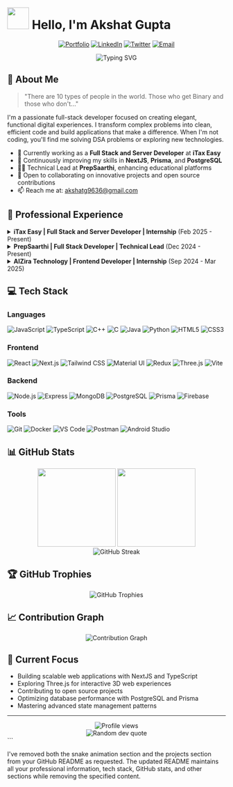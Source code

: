 # <img src="https://media.giphy.com/media/VgCDAzcKvsR6OM0uWg/giphy.gif" width="50"> Hello, I'm Akshat Gupta

<p align="center">
  <a href="https://akshatgg.vercel.app/"><img src="https://img.shields.io/badge/Portfolio-FF5722?style=for-the-badge&logo=todoist&logoColor=white" alt="Portfolio" /></a>
  <a href="https://www.linkedin.com/in/akshatgg"><img src="https://img.shields.io/badge/LinkedIn-0077B5?style=for-the-badge&logo=linkedin&logoColor=white" alt="LinkedIn" /></a>
  <a href="https://twitter.com/akshat___30"><img src="https://img.shields.io/badge/Twitter-1DA1F2?style=for-the-badge&logo=twitter&logoColor=white" alt="Twitter" /></a>
  <a href="mailto:akshatg9636@gmail.com"><img src="https://img.shields.io/badge/Email-D14836?style=for-the-badge&logo=gmail&logoColor=white" alt="Email" /></a>
</p>


<p align="center">
  <img src="https://readme-typing-svg.herokuapp.com?font=Fira+Code&pause=1000&color=F75C7E&center=true&vCenter=true&width=435&lines=Full+Stack+Developer;Problem+Solver;Creative+Coder;Open+Source+Enthusiast" alt="Typing SVG" />
</p>

## 💫 About Me

> "There are 10 types of people in the world. Those who get Binary and those who don't..."

I'm a passionate full-stack developer focused on creating elegant, functional digital experiences. I transform complex problems into clean, efficient code and build applications that make a difference. When I'm not coding, you'll find me solving DSA problems or exploring new technologies.

- 🔭 Currently working as a **Full Stack and Server Developer** at **iTax Easy**
- 🌱 Continuously improving my skills in **NextJS**, **Prisma**, and **PostgreSQL**
- 👨‍💻 Technical Lead at **PrepSaarthi**, enhancing educational platforms
- 🚀 Open to collaborating on innovative projects and open source contributions
- 📫 Reach me at: [akshatg9636@gmail.com](mailto:akshatg9636@gmail.com)

## 💼 Professional Experience

<details>
<summary><b>iTax Easy | Full Stack and Server Developer | Internship</b> (Feb 2025 - Present)</summary>
<br>

- Architected and deployed high-performance web and mobile applications using PSql, NextJS, prisma, hPanel, and Android Studio, decreasing load times by 45% and increasing user retention by 30%.
- Redesigned database architecture that accelerated query response times by 60% and reduced server costs by 30%, outperforming solutions from senior team members despite being the most junior contributor.
</details>

<details>
<summary><b>PrepSaarthi | Full Stack Developer | Technical Lead</b> (Dec 2024 - Present)</summary>
<br>

- Spearheaded the development of 5+ high-impact features on Prepsaarthi.com using React.js and MongoDB, boosting user engagement by 40% and enhancing student performance by 25%.
- Architected and integrated secure RESTful APIs with OAuth 2.0, increasing data protection by 70% and slashing average response times by 35%.
</details>

<details>
<summary><b>AIZira Technology | Frontend Developer | Internship</b> (Sep 2024 - Mar 2025)</summary>
<br>

- Translated high-fidelity wireframes into pixel-perfect, fully responsive user interfaces using React and Tailwind CSS, achieving 95% design accuracy and reducing bounce rates by 40%.
- Built the frontend of an AI avatar chatbot with a team of 6, boosting user interaction and engagement.
</details>

## 💻 Tech Stack

### Languages
![JavaScript](https://img.shields.io/badge/JavaScript-F7DF1E?style=for-the-badge&logo=javascript&logoColor=black)
![TypeScript](https://img.shields.io/badge/TypeScript-3178C6?style=for-the-badge&logo=typescript&logoColor=white)
![C++](https://img.shields.io/badge/C++-00599C?style=for-the-badge&logo=c%2B%2B&logoColor=white)
![C](https://img.shields.io/badge/C-A8B9CC?style=for-the-badge&logo=c&logoColor=black)
![Java](https://img.shields.io/badge/Java-ED8B00?style=for-the-badge&logo=java&logoColor=white)
![Python](https://img.shields.io/badge/Python-3776AB?style=for-the-badge&logo=python&logoColor=white)
![HTML5](https://img.shields.io/badge/HTML5-E34F26?style=for-the-badge&logo=html5&logoColor=white)
![CSS3](https://img.shields.io/badge/CSS3-1572B6?style=for-the-badge&logo=css3&logoColor=white)

### Frontend
![React](https://img.shields.io/badge/React-61DAFB?style=for-the-badge&logo=react&logoColor=black)
![Next.js](https://img.shields.io/badge/Next.js-000000?style=for-the-badge&logo=next.js&logoColor=white)
![Tailwind CSS](https://img.shields.io/badge/Tailwind-38B2AC?style=for-the-badge&logo=tailwind-css&logoColor=white)
![Material UI](https://img.shields.io/badge/Material_UI-0081CB?style=for-the-badge&logo=material-ui&logoColor=white)
![Redux](https://img.shields.io/badge/Redux-764ABC?style=for-the-badge&logo=redux&logoColor=white)
![Three.js](https://img.shields.io/badge/Three.js-000000?style=for-the-badge&logo=three.js&logoColor=white)
![Vite](https://img.shields.io/badge/Vite-646CFF?style=for-the-badge&logo=vite&logoColor=white)

### Backend
![Node.js](https://img.shields.io/badge/Node.js-339933?style=for-the-badge&logo=node.js&logoColor=white)
![Express](https://img.shields.io/badge/Express-000000?style=for-the-badge&logo=express&logoColor=white)
![MongoDB](https://img.shields.io/badge/MongoDB-47A248?style=for-the-badge&logo=mongodb&logoColor=white)
![PostgreSQL](https://img.shields.io/badge/PostgreSQL-336791?style=for-the-badge&logo=postgresql&logoColor=white)
![Prisma](https://img.shields.io/badge/Prisma-2D3748?style=for-the-badge&logo=prisma&logoColor=white)
![Firebase](https://img.shields.io/badge/Firebase-FFCA28?style=for-the-badge&logo=firebase&logoColor=black)

### Tools
![Git](https://img.shields.io/badge/Git-F05032?style=for-the-badge&logo=git&logoColor=white)
![Docker](https://img.shields.io/badge/Docker-2496ED?style=for-the-badge&logo=docker&logoColor=white)
![VS Code](https://img.shields.io/badge/VS_Code-007ACC?style=for-the-badge&logo=visual-studio-code&logoColor=white)
![Postman](https://img.shields.io/badge/Postman-FF6C37?style=for-the-badge&logo=postman&logoColor=white)
![Android Studio](https://img.shields.io/badge/Android_Studio-3DDC84?style=for-the-badge&logo=android-studio&logoColor=white)

## 📊 GitHub Stats

<div align="center">
  <img height="180em" src="https://github-readme-stats.vercel.app/api?username=akshatgg&show_icons=true&theme=radical&count_private=true&hide_border=true&bg_color=0D1117&include_all_commits=true&custom_title=Akshat's%20GitHub%20Stats" />
  <img height="180em" src="https://github-readme-stats.vercel.app/api/top-langs/?username=akshatgg&layout=compact&theme=radical&hide_border=true&bg_color=0D1117&langs_count=8" />
</div>

<div align="center">
  <img src="https://github-readme-streak-stats.herokuapp.com/?user=akshatgg&theme=radical&hide_border=true&background=0D1117" alt="GitHub Streak" />
</div>

## 🏆 GitHub Trophies
<div align="center">
  <img src="https://github-profile-trophy.vercel.app/?username=akshatgg&theme=radical&no-frame=true&no-bg=true&row=1&column=7" alt="GitHub Trophies" />
</div>

## 📈 Contribution Graph
<div align="center">
  <img src="https://github-readme-activity-graph.vercel.app/graph?username=akshatgg&theme=radical&bg_color=0D1117&hide_border=true" alt="Contribution Graph" />
</div>

## 🎯 Current Focus
- Building scalable web applications with NextJS and TypeScript
- Exploring Three.js for interactive 3D web experiences
- Contributing to open source projects
- Optimizing database performance with PostgreSQL and Prisma
- Mastering advanced state management patterns

---

<div align="center">
  <img src="https://komarev.com/ghpvc/?username=akshatgg&color=blueviolet&style=flat-square" alt="Profile views" />
</div>

<div align="center">
  <img src="https://quotes-github-readme.vercel.app/api?type=horizontal&theme=radical" alt="Random dev quote" />
</div>
```

I've removed both the snake animation section and the projects section from your GitHub README as requested. The updated README maintains all your professional information, tech stack, GitHub stats, and other sections while removing the specified content.

